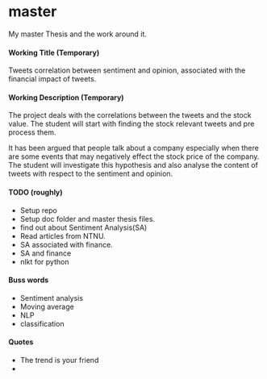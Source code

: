master
======

My master Thesis and the work around it.

#### Working Title (Temporary)
Tweets correlation between sentiment and opinion, associated with the financial impact of tweets.

#### Working Description (Temporary)
The project deals with the correlations between the tweets and the stock value.
The student will start with finding the stock relevant tweets and pre process
them. 

It has been argued that people talk about a company especially when there are
some events that may negatively effect the stock price of the company. The
student will investigate this hypothesis and also analyse the content of tweets
with respect to the sentiment and opinion.

#### TODO (roughly)
* Setup repo
* Setup doc folder and master thesis files. 
* find out about Sentiment Analysis(SA)
* Read articles from NTNU. 
* SA associated with finance.
* SA and finance
* nlkt for python

#### Buss words
* Sentiment analysis
* Moving average
* NLP
* classification 

#### Quotes
* The trend is your friend
*  
